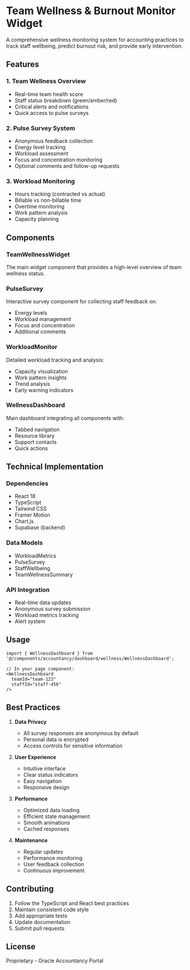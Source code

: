 # Team Wellness & Burnout Monitor Widget

A comprehensive wellness monitoring system for accounting practices to track staff wellbeing, predict burnout risk, and provide early intervention.

## Features

### 1. Team Wellness Overview
- Real-time team health score
- Staff status breakdown (green/amber/red)
- Critical alerts and notifications
- Quick access to pulse surveys

### 2. Pulse Survey System
- Anonymous feedback collection
- Energy level tracking
- Workload assessment
- Focus and concentration monitoring
- Optional comments and follow-up requests

### 3. Workload Monitoring
- Hours tracking (contracted vs actual)
- Billable vs non-billable time
- Overtime monitoring
- Work pattern analysis
- Capacity planning

## Components

### TeamWellnessWidget
The main widget component that provides a high-level overview of team wellness status.

### PulseSurvey
Interactive survey component for collecting staff feedback on:
- Energy levels
- Workload management
- Focus and concentration
- Additional comments

### WorkloadMonitor
Detailed workload tracking and analysis:
- Capacity visualization
- Work pattern insights
- Trend analysis
- Early warning indicators

### WellnessDashboard
Main dashboard integrating all components with:
- Tabbed navigation
- Resource library
- Support contacts
- Quick actions

## Technical Implementation

### Dependencies
- React 18
- TypeScript
- Tailwind CSS
- Framer Motion
- Chart.js
- Supabase (backend)

### Data Models
- WorkloadMetrics
- PulseSurvey
- StaffWellbeing
- TeamWellnessSummary

### API Integration
- Real-time data updates
- Anonymous survey submission
- Workload metrics tracking
- Alert system

## Usage

```tsx
import { WellnessDashboard } from '@/components/accountancy/dashboard/wellness/WellnessDashboard';

// In your page component:
<WellnessDashboard
  teamId="team-123"
  staffId="staff-456"
/>
```

## Best Practices

1. **Data Privacy**
   - All survey responses are anonymous by default
   - Personal data is encrypted
   - Access controls for sensitive information

2. **User Experience**
   - Intuitive interface
   - Clear status indicators
   - Easy navigation
   - Responsive design

3. **Performance**
   - Optimized data loading
   - Efficient state management
   - Smooth animations
   - Cached responses

4. **Maintenance**
   - Regular updates
   - Performance monitoring
   - User feedback collection
   - Continuous improvement

## Contributing

1. Follow the TypeScript and React best practices
2. Maintain consistent code style
3. Add appropriate tests
4. Update documentation
5. Submit pull requests

## License

Proprietary - Oracle Accountancy Portal 